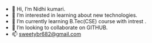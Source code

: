- 👋 Hi, I’m Nidhi kumari.
- 👀 I’m interested in learning about new technologies.
- 🌱 I’m currently learning B.Tec(CSE) course with intrest .
- 💞️ I’m looking to collaborate on GITHUB.
- 📫 sweetybr682@gmail.com

<!---
Nidhi8757/Nidhi8757 is a ✨ special ✨ repository because its `README.md` (this file) appears on your GitHub profile.
You can click the Preview link to take a look at your changes.
--->
